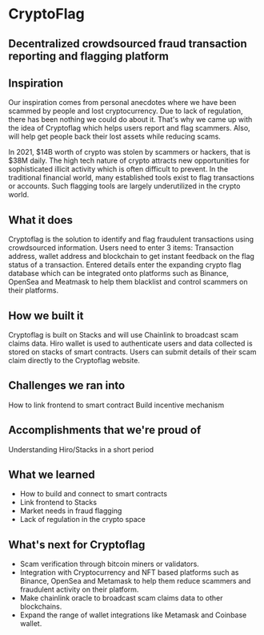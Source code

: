 # CryptoFlag
## Decentralized crowdsourced fraud transaction reporting and flagging platform

## Inspiration
Our inspiration comes from personal anecdotes where we have been scammed by people and lost cryptocurrency. Due to lack of regulation, there has been nothing we could do about it. That's why we came up with the idea of Cryptoflag which helps users report and flag scammers. Also, will help get people back their lost assets while reducing scams. 

In 2021, $14B worth of crypto was stolen by scammers or hackers, that is $38M daily. The high tech nature of crypto attracts new opportunities for sophisticated illicit activity which is often difficult to prevent.  In the traditional financial world, many established tools exist to flag transactions or accounts. Such flagging tools are largely underutilized in the crypto world. 

## What it does
Cryptoflag is the solution to identify and flag fraudulent transactions using crowdsourced information. Users need to enter 3 items: Transaction address, wallet address and blockchain to get instant feedback on the flag status of a transaction. Entered details enter the expanding crypto flag database which can be integrated onto platforms such as Binance, OpenSea and Meatmask to help them blacklist and control scammers on their platforms. 

## How we built it
Cryptoflag is built on Stacks and will use Chainlink to broadcast scam claims data. Hiro wallet is used to authenticate users and data collected is stored on stacks of smart contracts. Users can submit details of their scam claim directly to the Cryptoflag website.

## Challenges we ran into
How to link frontend to smart contract
Build incentive mechanism 

## Accomplishments that we're proud of
Understanding Hiro/Stacks in a short period 

## What we learned
- How to build and connect to smart contracts
- Link frontend to Stacks
- Market needs in fraud flagging
- Lack of regulation in the crypto space

## What's next for Cryptoflag
- Scam verification through bitcoin miners or validators.
- Integration with Cryptocurrency and NFT based platforms such as Binance, OpenSea and Metamask to help them reduce scammers and fraudulent activity on their platform. 
- Make chainlink oracle to broadcast scam claims data to other blockchains.
- Expand the range of wallet integrations like Metamask and Coinbase wallet.
